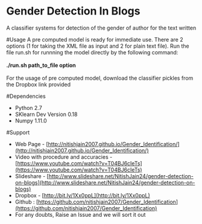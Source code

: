 # Gender Detection In Blogs
A classifier systems for detection of the gender of author for the text written 

#Usage
A pre computed model is ready for immediate use. There are 2 options (1 for taking the XML file as input and 2 for plain text file). Run the file run.sh for runnning the model directly by the following command:<br><br>**./run.sh path_to_file option**
<br><br>For the usage of pre computed model, download the classifier pickles from the Dropbox link provided

#Dependencies
* Python 2.7  
* SKlearn Dev Version 0.18
* Numpy 1.11.0

#Support
* Web Page - [http://nitishjain2007.github.io/Gender_Identification/](http://nitishjain2007.github.io/Gender_Identification/)
* Video with procedure and accuracies - [https://www.youtube.com/watch?v=T04BJ6cIeTs](https://www.youtube.com/watch?v=T04BJ6cIeTs)
* Slideshare - [http://www.slideshare.net/NitishJain24/gender-detection-on-blogs](http://www.slideshare.net/NitishJain24/gender-detection-on-blogs)
* Dropbox - [http://bit.ly/1Xx0ppL](http://bit.ly/1Xx0ppL)	
* Github : [https://github.com/nitishjain2007/Gender_Identification](https://github.com/nitishjain2007/Gender_Identification)
* For any doubts, Raise an Issue and we will sort it out
